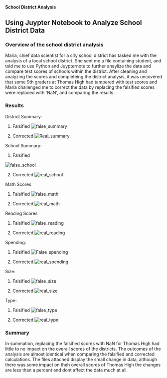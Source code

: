 #### School District Analysis
Using Juypter Notebook to Analyze School District Data 
--------

### Overview of the school district analysis
Maria, chief data scientist for a city school district has tasked me with the analysis of a local school district. She sent me a file containing student, and told me to use Python and Juypternote to further anaylize the data and compare test scores of schools within the district. After cleaning and analyzing the scores and completeing the district analysis, it was uncovered that some 9th graders at Thomas High had tampered with test scores and Maria challenged me to correct the data by replacing the falsified scores were replaced with 'NaN', and comparing the results. 

### Results 
District Summary: 

1. Falsified
![false_summary](https://user-images.githubusercontent.com/99688417/159212242-bf40b025-2f81-4b94-b169-f5db1e55fcbf.png)



2. Corrected 
![Real_summary](https://user-images.githubusercontent.com/99688417/159202483-2d2ad9ae-0290-48e8-b109-6d581aa46845.png)

School Summary: 

1. Falsified

![false_school](https://user-images.githubusercontent.com/99688417/159212251-7653db29-70f5-4031-9505-3ff74553193d.png)



2. Corrected 
![real_school](https://user-images.githubusercontent.com/99688417/159212333-1a7fdf21-7163-4d95-abcf-cdb3cc28c873.png)




Math Scores

1. Falsified
![false_math](https://user-images.githubusercontent.com/99688417/159212352-0f2cfa02-e90e-4b31-ac2e-06130e270271.png)


2. Corrected 
![real_math](https://user-images.githubusercontent.com/99688417/159212344-e6e53dc4-37b9-4645-b7b2-e3b4a954bb4c.png)


Reading Scores

1. Falsified
![false_reading](https://user-images.githubusercontent.com/99688417/159212358-3f3bfad8-deed-4205-a443-b8f8bf76a695.png)



2. Corrected 
![real_reading](https://user-images.githubusercontent.com/99688417/159212346-69baa099-168b-4ddb-9145-6e8ee06f5503.png)


Spending:

1. Falsified
![False_spending](https://user-images.githubusercontent.com/99688417/159201945-e49b88d1-078e-452d-886a-3569f850212d.png)


2. Corrected 
![real_spending](https://user-images.githubusercontent.com/99688417/159212756-dc8fa6c9-cdbb-4dff-b3cc-000b242ae902.png)


Size:

1. Falsified
![false_size](https://user-images.githubusercontent.com/99688417/159201959-52b1f1f0-ed9c-4d5e-a37f-d44acf7faa78.png)


2. Corrected 
![real_size](https://user-images.githubusercontent.com/99688417/159212763-77c6b548-88be-4dbd-8950-d42c16cf8083.png)


Type:

1. Falsified
![false_type](https://user-images.githubusercontent.com/99688417/159201965-8f3b6f56-b1cc-49f3-99f7-80e82db90cff.png)


2. Corrected 
![real_type](https://user-images.githubusercontent.com/99688417/159202581-bbc4281f-2cce-4155-b02f-ee14d5f16b57.png)

### Summary
In summation, replacing the falsified scores with NaN for Thomas High had little to no impact on the overall scores of the districts. The outcomes of the analysis are almost identical when comparing the falsified and corrected calculations. The files attached display the small change in data, although there was some impact on theh overall scores of Thomas High the changes are less than a percent and dont affect the data much at all.
